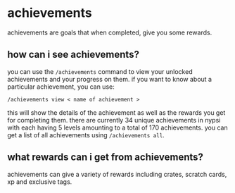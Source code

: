# achievements

achievements are goals that when completed, give you some rewards.

## how can i see achievements?

you can use the `/achievements` command to view your unlocked achievements and your progress on them. if you want to know about a particular achievement, you can use:

```
/achievements view < name of achievement >
```

this will show the details of the achievement as well as the rewards you get for completing them. there are currently 34 unique achievements in nypsi with each having 5 levels amounting to a total of 170 achievements. you can get a list of all achievements using `/achievements all`.

## what rewards can i get from achievements?

achievements can give a variety of rewards including crates, scratch cards, xp and exclusive tags.
